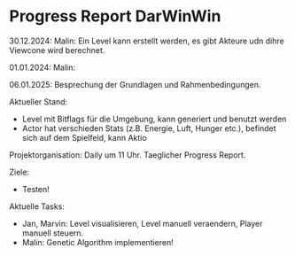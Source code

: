 # Progress Report DarWinWin

30.12.2024: Malin: Ein Level kann erstellt werden, es gibt Akteure udn dihre Viewcone wird berechnet.

01.01.2024: Malin: 

06.01.2025: Besprechung der Grundlagen und Rahmenbedingungen.

Aktueller Stand:
- Level mit Bitflags für die Umgebung, kann generiert und benutzt werden
- Actor hat verschieden Stats (z.B. Energie, Luft, Hunger etc.), befindet sich auf dem Spielfeld, kann Aktio

Projektorganisation: Daily um 11 Uhr. Taeglicher Progress Report.

Ziele:
- Testen!

Aktuelle Tasks:
- Jan, Marvin: Level visualisieren, Level manuell veraendern, Player manuell steuern.
- Malin: Genetic Algorithm implementieren!

